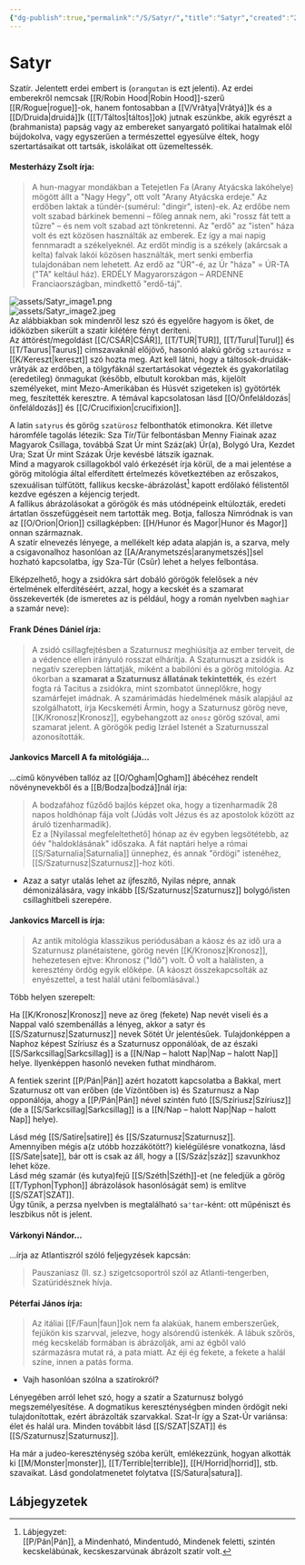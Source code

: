 ```yaml
---
{"dg-publish":true,"permalink":"/S/Satyr/","title":"Satyr","created":"2023-11-13T05:21","updated":"2024-02-08T07:17"}
---
```



# Satyr

Szatír. Jelentett erdei embert is (`orangutan` is ezt jelenti). Az erdei emberekről nemcsak [[R/Robin Hood\|Robin Hood]]-szerű [[R/Rogue\|rogue]]-ok, hanem fontosabban a [[V/Vrâtya\|Vrâtyá]]k és a [[D/Druida\|druidá]]k ([[T/Táltos\|táltos]]ok) jutnak eszünkbe, akik egyrészt a (brahmanista) papság vagy az embereket sanyargató politikai hatalmak elől bújdokolva, vagy egyszerűen a természettel egyesülve éltek, hogy szertartásaikat ott tartsák, iskoláikat ott üzemeltessék.   

#### Mesterházy Zsolt írja:  

> A hun-magyar mondákban a Tetejetlen Fa (Arany Atyácska lakóhelye) mögött állt a "Nagy Hegy", ott volt "Arany Atyácska erdeje." Az erdőben laktak a tündér-(sumérul: "dingir", isten)-ek. Az erdőbe nem volt szabad bárkinek bemenni – főleg annak nem, aki "rossz fát tett a tűzre" – és nem volt szabad azt tönkretenni. Az "erdő" az "isten" háza volt és ezt közösen használták az emberek. Ez így a mai napig fennmaradt a székelyeknél. Az erdőt mindig is a székely (akárcsak a kelta) falvak lakói közösen használták, mert senki emberfia tulajdonában nem lehetett. Az erdő az "ÚR"-é, az Úr "háza" = ÚR-TA ("TA" keltául ház). ERDÉLY Magyarországon – ARDENNE Franciaországban, mindkettő "erdő-táj".  

![assets/Satyr_image1.png](/img/user/S/assets/Satyr_image1.png)  
![assets/Satyr_image2.jpeg](/img/user/S/assets/Satyr_image2.jpeg)  
Az alábbiakban sok mindenről lesz szó és egyelőre hagyom is őket, de időközben sikerült a szatír kilétére fényt deríteni.  
Az áttörést/megoldást [[C/CSÁR\|CSÁR]], [[T/TUR\|TUR]], [[T/Turul\|Turul]] és [[T/Taurus\|Taurus]] címszavaknál előjövő, hasonló alakú görög `sztaurósz` = [[K/Kereszt\|kereszt]] szó hozta meg. Azt kell látni, hogy a táltosok-druidák-vrâtyák az erdőben, a tölgyfáknál szertartásokat végeztek és gyakorlatilag (eredetileg) önmagukat (később, elbutult korokban más, kijelölt személyeket, mint Mezo-Amerikában és Húsvét szigeteken is) gyötörték meg, feszítették keresztre. A témával kapcsolatosan lásd [[O/Önfeláldozás\|önfeláldozás]] és [[C/Crucifixion\|crucifixion]].  

A latin `satyrus` és görög `szatürosz` felbonthatók etimonokra. Két illetve háromféle tagolás létezik: Sza Tír/Tür felbontásban Menny Fiainak azaz Magyarok Csillaga, továbbá Szat Úr mint Száz(ak) Úr(a), Bolygó Ura, Kezdet Ura; Szat Ür mint Százak Űrje kevésbé látszik igaznak.  
Mind a magyarok csillagokból való érkezését írja körül, de a mai jelentése a görög mitológia által elferdített értelmezés következtében az erőszakos, szexuálisan túlfűtött, fallikus kecske-ábrázolást[^1] kapott erdőlakó félistentől kezdve egészen a kéjencig terjedt.  
A fallikus ábrázolásokat a görögök és más utódnépeink eltúlozták, eredeti ártatlan összefüggéseit nem tartották meg. Botja, fallosza Nimródnak is van az [[O/Orion\|Orion]] csillagképben: [[H/Hunor és Magor\|Hunor és Magor]] onnan származnak.  
A szatír elnevezés lényege, a mellékelt kép adata alapján is, a szarva, mely a csigavonalhoz hasonlóan az [[A/Aranymetszés\|aranymetszés]]sel hozható kapcsolatba, így Sza-Tűr (Csűr) lehet a helyes felbontása.  

Elképzelhető, hogy a zsidókra sárt dobáló görögök felelősek a név értelmének elferdítéséért, azzal, hogy a kecskét és a szamarat összekeverték (de ismeretes az is például, hogy a román nyelvben `maghiar` a szamár neve):  

#### Frank Dénes Dániel írja:

> A zsidó csillagfejtésben a Szaturnusz meghiúsítja az ember terveit, de a védence ellen irányuló rosszat elhárítja. A Szaturnuszt a zsidók is negatív szerepben láttatják, miként a babilóni és a görög mitológia. Az ókorban a **szamarat a Szaturnusz állatának tekintették**, és ezért fogta rá Tacitus a zsidókra, mint szombatot ünneplőkre, hogy szamárfejet imádnak. A szamárimádás hiedelmének másik alapjául az szolgálhatott, írja Kecskeméti Ármin, hogy a Szaturnusz görög neve, [[K/Kronosz\|Kronosz]], egybehangzott az `onosz` görög szóval, ami szamarat jelent. A görögök pedig Izráel Istenét a Szaturnusszal azonosították.  

#### Jankovics Marcell A fa mitológiája...

...című könyvében tallóz az [[O/Ogham\|Ogham]] ábécéhez rendelt növénynevekből és a [[B/Bodza\|bodzá]]nál írja:  
> A bodzafához fűződő bajlós képzet oka, hogy a tizenharmadik 28 napos holdhónap fája volt (Júdás volt Jézus és az apostolok között az áruló tizenharmadik).  
> Ez a \[Nyilassal megfeleltethető\] hónap az év egyben legsötétebb, az óév "haldoklásának" időszaka. A fát naptári helye a római [[S/Saturnalia\|Saturnalia]] ünnephez, és annak "ördögi" istenéhez, [[S/Szaturnusz\|Szaturnusz]]-hoz köti.  
- Azaz a satyr utalás lehet az íjfeszítő, Nyilas népre, annak démonizálására, vagy inkább [[S/Szaturnusz\|Szaturnusz]] bolygó/isten csillaghitbeli szerepére.

#### Jankovics Marcell is írja:  

> Az antik mitológia klasszikus periódusában a káosz és az idő ura a Szaturnusz planétaistene, görög nevén [[K/Kronosz\|Kronosz]], hehezetesen ejtve: Khronosz ("Idő") volt. Ő volt a halálisten, a keresztény ördög egyik előképe. (A káoszt összekapcsolták az enyészettel, a test halál utáni felbomlásával.)  

Több helyen szerepelt:  

Ha [[K/Kronosz\|Kronosz]] neve az öreg (fekete) Nap nevét viseli és a Nappal való szembenállás a lényeg, akkor a satyr és [[S/Szaturnusz\|Szaturnusz]] nevek Sötét Úr jelentésűek. Tulajdonképpen a Naphoz képest Szíriusz és a Szaturnusz opponálóak, de az északi [[S/Sarkcsillag\|Sarkcsillag]] is a [[N/Nap – halott Nap\|Nap – halott Nap]] helye. Ilyenképpen hasonló neveken futhat mindhárom.  

A fentiek szerint [[P/Pán\|Pán]] azért hozatott kapcsolatba a Bakkal, mert Szaturnusz ott van erőben (de Vízöntőben is) és Szaturnusz a Nap opponálója, ahogy a [[P/Pán\|Pán]] nével szintén futó [[S/Szíriusz\|Szíriusz]] (de a [[S/Sarkcsillag\|Sarkcsillag]] is a [[N/Nap – halott Nap\|Nap – halott Nap]] helye).

Lásd még [[S/Satire\|satire]] és [[S/Szaturnusz\|Szaturnusz]].  
Amennyiben mégis a(z utóbb hozzákötött?) kielégülésre vonatkozna, lásd [[S/Sate\|sate]], bár ott is csak az áll, hogy a [[S/Száz\|száz]] szavunkhoz lehet köze.  
Lásd még szamár (és kutya)fejű [[S/Széth\|Széth]]-et (ne feledjük a görög [[T/Typhon\|Typhon]] ábrázolások hasonlóságát sem) is említve [[S/SZAT\|SZAT]].  
Úgy tűnik, a perzsa nyelvben is megtalálható `sa'tar`-ként: ott műpéniszt és leszbikus nőt is jelent.  

#### Várkonyi Nándor...

...írja az Atlantiszról szóló feljegyzések kapcsán:  
> Pauszaniasz (II. sz.) szigetcsoportról szól az Atlanti-tengerben, Szatüridésznek hívja.  

#### Péterfai János írja:

> Az itáliai [[F/Faun\|faun]]ok nem fa alakúak, hanem emberszerűek, fejükön kis szarvval, jelezve, hogy alsórendű istenkék. A lábuk szőrös, még kecskeláb formában is ábrázolják, ami az égből való származásra mutat rá, a pata miatt. Az éji ég fekete, a fekete a halál színe, innen a patás forma.  
- Vajh hasonlóan szólna a szatírokról?

Lényegében arról lehet szó, hogy a szatír a Szaturnusz bolygó megszemélyesítése. A dogmatikus kereszténységben minden ördögit neki tulajdonítottak, ezért ábrázolták szarvakkal. Szat-Ír így a Szat-Úr variánsa: élet és halál ura. Minden továbbit lásd [[S/SZAT\|SZAT]] és [[S/Szaturnusz\|Szaturnusz]].  

Ha már a judeo-kereszténység szóba került, emlékezzünk, hogyan alkották ki [[M/Monster\|monster]], [[T/Terrible\|terrible]], [[H/Horrid\|horrid]], stb. szavaikat. Lásd gondolatmenetet folytatva [[S/Satura\|satura]].  

## Lábjegyzetek

[^1]: Lábjegyzet:  
[[P/Pán\|Pán]], a Mindenható, Mindentudó, Mindenek feletti, szintén kecskelábúnak, kecskeszarvúnak ábrázolt szatír volt.  
